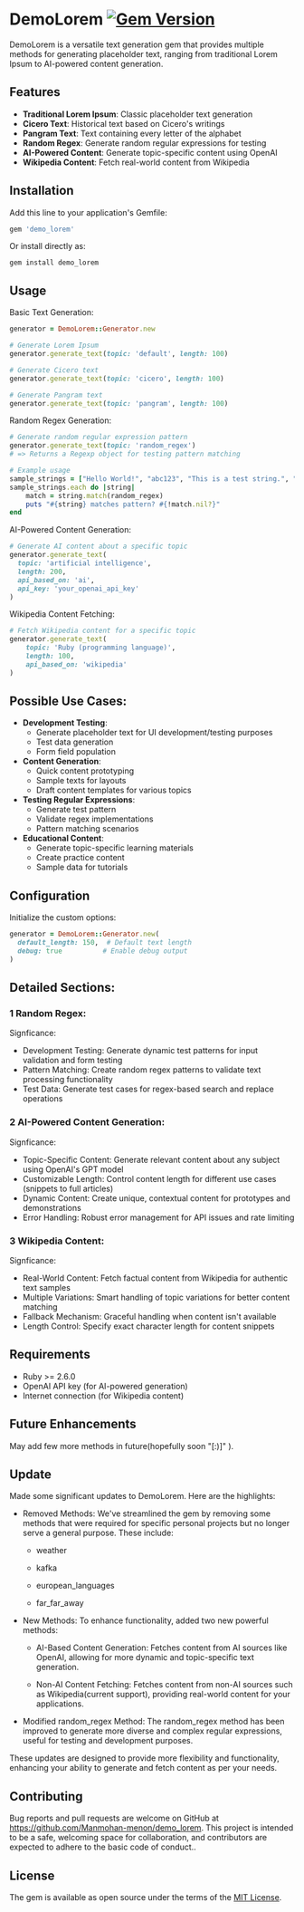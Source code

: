 # DemoLorem [![Gem Version](https://badge.fury.io/rb/demo_lorem.svg?icon=si:rubygems)](https://badge.fury.io/rb/demo_lorem)

DemoLorem is a versatile text generation gem that provides multiple methods for generating placeholder text, ranging from traditional Lorem Ipsum to AI-powered content generation.

## Features
- **Traditional Lorem Ipsum**: Classic placeholder text generation
- **Cicero Text**: Historical text based on Cicero's writings
- **Pangram Text**: Text containing every letter of the alphabet
- **Random Regex**: Generate random regular expressions for testing
- **AI-Powered Content**: Generate topic-specific content using OpenAI
- **Wikipedia Content**: Fetch real-world content from Wikipedia

## Installation

Add this line to your application's Gemfile:
```ruby
gem 'demo_lorem'
```
Or install directly as:
```
gem install demo_lorem
```

## Usage

Basic Text Generation:
```ruby
generator = DemoLorem::Generator.new

# Generate Lorem Ipsum
generator.generate_text(topic: 'default', length: 100)

# Generate Cicero text
generator.generate_text(topic: 'cicero', length: 100)

# Generate Pangram text
generator.generate_text(topic: 'pangram', length: 100)
```

Random Regex Generation:
```ruby
# Generate random regular expression pattern
generator.generate_text(topic: 'random_regex')
# => Returns a Regexp object for testing pattern matching

# Example usage 
sample_strings = ["Hello World!", "abc123", "This is a test string.", "Another_example_456"] 
sample_strings.each do |string| 
    match = string.match(random_regex)
    puts "#{string} matches pattern? #{!match.nil?}"
end
```

AI-Powered Content Generation:
```ruby
# Generate AI content about a specific topic
generator.generate_text(
  topic: 'artificial intelligence',
  length: 200,
  api_based_on: 'ai',
  api_key: 'your_openai_api_key'
)
```

Wikipedia Content Fetching:
```ruby
# Fetch Wikipedia content for a specific topic
generator.generate_text(
    topic: 'Ruby (programming language)',
    length: 100,
    api_based_on: 'wikipedia'
)
```

## Possible Use Cases:
- **Development Testing**: 
  - Generate placeholder text for UI development/testing purposes
  - Test data generation
  - Form field population
- **Content Generation**:
  - Quick content prototyping
  - Sample texts for layouts
  - Draft content templates for various topics
- **Testing Regular Expressions**:
  - Generate test pattern
  - Validate regex implementations
  - Pattern matching scenarios
- **Educational Content**:
  - Generate topic-specific learning materials
  - Create practice content
  - Sample data for tutorials

## Configuration
Initialize the custom options:
```ruby
generator = DemoLorem::Generator.new(
  default_length: 150,  # Default text length
  debug: true          # Enable debug output
)
```
## Detailed Sections: 
### 1 Random Regex:
Signficance:
 - Development Testing: Generate dynamic test patterns for input validation and form testing
 - Pattern Matching: Create random regex patterns to validate text processing functionality
 - Test Data: Generate test cases for regex-based search and replace operations
### 2 AI-Powered Content Generation:
Signficance:
 - Topic-Specific Content: Generate relevant content about any subject using OpenAI's GPT model
 - Customizable Length: Control content length for different use cases (snippets to full articles)
 - Dynamic Content: Create unique, contextual content for prototypes and demonstrations
 - Error Handling: Robust error management for API issues and rate limiting
### 3 Wikipedia Content:
Signficance:
 - Real-World Content: Fetch factual content from Wikipedia for authentic text samples
 - Multiple Variations: Smart handling of topic variations for better content matching
 - Fallback Mechanism: Graceful handling when content isn't available
 - Length Control: Specify exact character length for content snippets
## Requirements
  - Ruby >= 2.6.0
  - OpenAI API key (for AI-powered generation)
  - Internet connection (for Wikipedia content)
## Future Enhancements
May add few more methods in future(hopefully soon "[:)]" ).
## Update
Made some significant updates to DemoLorem. Here are the highlights:

- Removed Methods: We've streamlined the gem by removing some methods that were required for specific personal projects but no longer serve a general purpose. 
These include:

  - weather

  - kafka

  - european_languages

  - far_far_away

- New Methods: To enhance functionality, added two new powerful methods:

  - AI-Based Content Generation: Fetches content from AI sources like OpenAI, allowing for more dynamic and topic-specific text generation.

  - Non-AI Content Fetching: Fetches content from non-AI sources such as Wikipedia(current support), providing real-world content for your applications.

- Modified random_regex Method: The random_regex method has been improved to generate more diverse and complex regular expressions, useful for testing and development purposes.

These updates are designed to provide more flexibility and functionality, enhancing your ability to generate and fetch content as per your needs.

## Contributing

Bug reports and pull requests are welcome on GitHub at https://github.com/Manmohan-menon/demo_lorem. This project is intended to be a safe, welcoming space for collaboration, and contributors are expected to adhere to the basic code of conduct..

## License
The gem is available as open source under the terms of the [MIT License](https://opensource.org/licenses/MIT).
